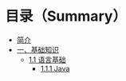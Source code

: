 # 目录（Summary）

* [简介](README.md)
* [一、基础知识](Book/ProgramerBase/README.md)
  * [1.1 语言基础](Book/ProgramerBase/LangBase1.1.md)
    * [1.1.1 Java](Book/ProgramerBase/Java1.1.1.md)